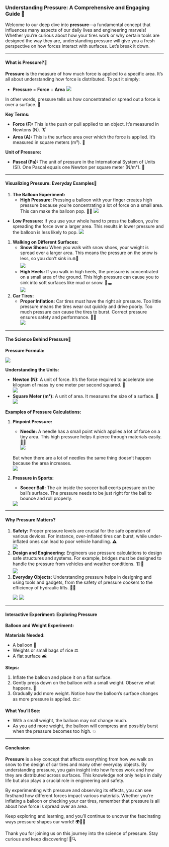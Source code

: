 ### **Understanding Pressure: A Comprehensive and Engaging Guide 🌟**

Welcome to our deep dive into **pressure**—a fundamental concept that influences many aspects of our daily lives and engineering marvels\! Whether you’re curious about how your tires work or why certain tools are designed the way they are, understanding pressure will give you a fresh perspective on how forces interact with surfaces. Let’s break it down.

---

#### **What is Pressure?🤔**

**Pressure** is the measure of how much force is applied to a specific area. It’s all about understanding how force is distributed. To put it simply:

- **Pressure** \= **Force** ÷ **Area**
  <img src="Images/Image 1.png">

In other words, pressure tells us how concentrated or spread out a force is over a surface. 💪

**Key Terms:**

- **Force (F):** This is the push or pull applied to an object. It’s measured in Newtons (N). 🏋️
- **Area (A):** This is the surface area over which the force is applied. It’s measured in square meters (m²). 📏

**Unit of Pressure:**

- **Pascal (Pa):** The unit of pressure in the International System of Units (SI). One Pascal equals one Newton per square meter (N/m²). 📐

---

#### **Visualizing Pressure: Everyday Examples🌟**

1. **The Balloon Experiment:**
   - **High Pressure:** Pressing a balloon with your finger creates high pressure because you’re concentrating a lot of force on a small area. This can make the balloon pop. 🎈💥
     <img src="Images/Image 2.png">

- **Low Pressure:** If you use your whole hand to press the balloon, you’re spreading the force over a larger area. This results in lower pressure and the balloon is less likely to pop.
  <img src="Images/Image 3.png">

1. **Walking on Different Surfaces:**
   - **Snow Shoes:** When you walk with snow shoes, your weight is spread over a larger area. This means the pressure on the snow is less, so you don’t sink in.❄️👣  
     <img src="Images/Image 4.png">
   - **High Heels:** If you walk in high heels, the pressure is concentrated on a small area of the ground. This high pressure can cause you to sink into soft surfaces like mud or snow. 👠🕳️  
     <img src="Images/Image 5.png">
2. **Car Tires:**
   - **Proper Inflation:** Car tires must have the right air pressure. Too little pressure means the tires wear out quickly and drive poorly. Too much pressure can cause the tires to burst. Correct pressure ensures safety and performance. 🚗🔧  
     <img src="Images/Image 6.png">

---

#### **The Science Behind Pressure🔬**

**Pressure Formula:**

<img src="Images/Image 7.png">

**Understanding the Units:**

- **Newton (N):** A unit of force. It’s the force required to accelerate one kilogram of mass by one meter per second squared. 🌌  
  <img src="Images/Image 8.png">
- **Square Meter (m²):** A unit of area. It measures the size of a surface. 📏  
  <img src="Images/Image 9.png">

**Examples of Pressure Calculations:**

1. **Pinpoint Pressure:**

   - **Needle:** A needle has a small point which applies a lot of force on a tiny area. This high pressure helps it pierce through materials easily. 💉✨  
     <img src="Images/Image 10.png">

   But when there are a lot of needles the same thing doesn’t happen because the area increases.  
   <img src="Images/Image 11.png">

2. **Pressure in Sports:**
   - **Soccer Ball:** The air inside the soccer ball exerts pressure on the ball’s surface. The pressure needs to be just right for the ball to bounce and roll properly.  

    <img src="Images/Image 12.png">

---

#### **Why Pressure Matters?**

1. **Safety:** Proper pressure levels are crucial for the safe operation of various devices. For instance, over-inflated tires can burst, while under-inflated ones can lead to poor vehicle handling. ⚠️  
    <img src="Images/Image 13.png">
2. **Design and Engineering:** Engineers use pressure calculations to design safe structures and systems. For example, bridges must be designed to handle the pressure from vehicles and weather conditions. 🏗️🔧  
    <img src="Images/Image 14.png">
3. **Everyday Objects:** Understanding pressure helps in designing and using tools and gadgets, from the safety of pressure cookers to the efficiency of hydraulic lifts. 🍲🔩
   <p>
      <img src="Images/Image 15.png">
      <img src="Images/Image 16.png">
   </p>

---

#### **Interactive Experiment: Exploring Pressure**

**Balloon and Weight Experiment:**

**Materials Needed:**

- A balloon 🎈
- Weights or small bags of rice ⚖️
- A flat surface 🛋️

**Steps:**

1. Inflate the balloon and place it on a flat surface.
2. Gently press down on the balloon with a small weight. Observe what happens. 👀
3. Gradually add more weight. Notice how the balloon’s surface changes as more pressure is applied. ⚖️📈

**What You’ll See:**

- With a small weight, the balloon may not change much.
- As you add more weight, the balloon will compress and possibly burst when the pressure becomes too high. 💥

---

#### **Conclusion**

**Pressure** is a key concept that affects everything from how we walk on snow to the design of car tires and many other everyday objects. By understanding pressure, you gain insight into how forces work and how they are distributed across surfaces. This knowledge not only helps in daily life but also plays a crucial role in engineering and safety.

By experimenting with pressure and observing its effects, you can see firsthand how different forces impact various materials. Whether you’re inflating a balloon or checking your car tires, remember that pressure is all about how force is spread over an area.

Keep exploring and learning, and you’ll continue to uncover the fascinating ways pressure shapes our world\! 🌍🔬🚀

Thank you for joining us on this journey into the science of pressure. Stay curious and keep discovering\! 🌟🔍
